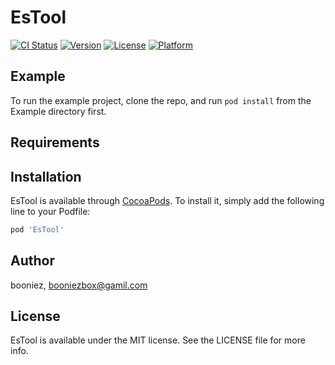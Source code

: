 # EsTool

[![CI Status](https://img.shields.io/travis/booniez/EsTool.svg?style=flat)](https://travis-ci.org/booniez/EsTool)
[![Version](https://img.shields.io/cocoapods/v/EsTool.svg?style=flat)](https://cocoapods.org/pods/EsTool)
[![License](https://img.shields.io/cocoapods/l/EsTool.svg?style=flat)](https://cocoapods.org/pods/EsTool)
[![Platform](https://img.shields.io/cocoapods/p/EsTool.svg?style=flat)](https://cocoapods.org/pods/EsTool)

## Example

To run the example project, clone the repo, and run `pod install` from the Example directory first.

## Requirements

## Installation

EsTool is available through [CocoaPods](https://cocoapods.org). To install
it, simply add the following line to your Podfile:

```ruby
pod 'EsTool'
```

## Author

booniez, booniezbox@gamil.com

## License

EsTool is available under the MIT license. See the LICENSE file for more info.
